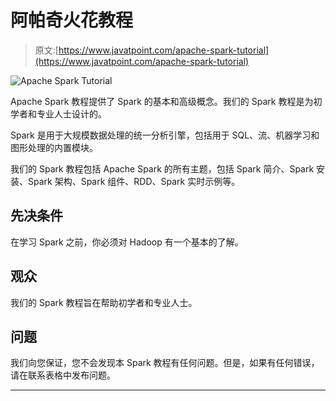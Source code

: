 # 阿帕奇火花教程

> 原文:[https://www.javatpoint.com/apache-spark-tutorial](https://www.javatpoint.com/apache-spark-tutorial)

![Apache Spark Tutorial](../Images/698c264f07c49ee99bda08c51507175a.png)

Apache Spark 教程提供了 Spark 的基本和高级概念。我们的 Spark 教程是为初学者和专业人士设计的。

Spark 是用于大规模数据处理的统一分析引擎，包括用于 SQL、流、机器学习和图形处理的内置模块。

我们的 Spark 教程包括 Apache Spark 的所有主题，包括 Spark 简介、Spark 安装、Spark 架构、Spark 组件、RDD、Spark 实时示例等。

## 先决条件

在学习 Spark 之前，你必须对 Hadoop 有一个基本的了解。

## 观众

我们的 Spark 教程旨在帮助初学者和专业人士。

## 问题

我们向您保证，您不会发现本 Spark 教程有任何问题。但是，如果有任何错误，请在联系表格中发布问题。

* * *